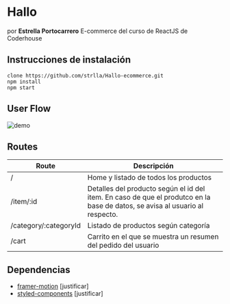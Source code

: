# Hallo
por **Estrella Portocarrero**
E-commerce del curso de ReactJS de Coderhouse </br>

## Instrucciones de instalación
``` 
clone https://github.com/strlla/Hallo-ecommerce.git
npm install
npm start
```

## User Flow
![demo](demo/demo.gif)

## Routes
|Route| Descripción |
|--|--|
| / | Home y listado de todos los productos |
| /item/:id | Detalles del producto según el id del item. En caso de que el produtco en la base de datos, se avisa al usuario al respecto.
| /category/:categoryId | Listado de productos según categoría |
| /cart | Carrito en el que se muestra un resumen del pedido del usuario|

## Dependencias

 - [framer-motion](https://www.npmjs.com/package/framer-motion)
 [justificar]
 - [styled-components](https://www.npmjs.com/package/styled-components)
[justificar]

